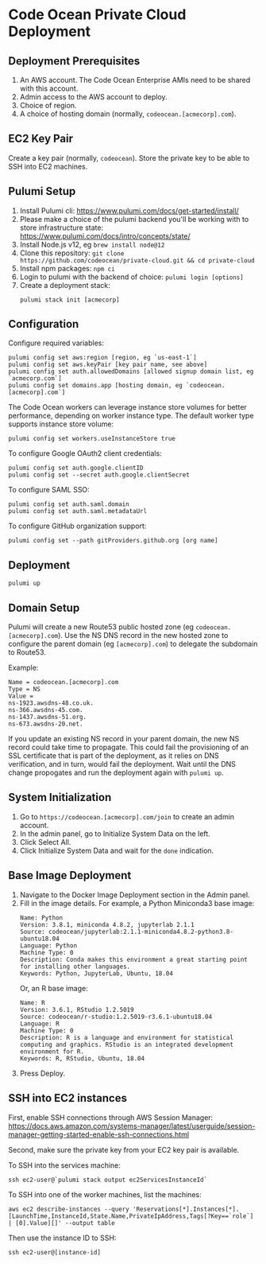 # Code Ocean Private Cloud Deployment

## Deployment Prerequisites

1. An AWS account. The Code Ocean Enterprise AMIs need to be shared with this account.
1. Admin access to the AWS account to deploy.
1. Choice of region.
1. A choice of hosting domain (normally, `codeocean.[acmecorp].com`).

## EC2 Key Pair

Create a key pair (normally, `codeocean`). Store the private key to be able to SSH into EC2 machines.

## Pulumi Setup

1. Install Pulumi cli: https://www.pulumi.com/docs/get-started/install/
1. Please make a choice of the pulumi backend you'll be working with to store infrastructure state:
https://www.pulumi.com/docs/intro/concepts/state/
1. Install Node.js v12, eg `brew install node@12`
1. Clone this repository: `git clone https://github.com/codeocean/private-cloud.git && cd private-cloud`
1. Install npm packages: `npm ci`
1. Login to pulumi with the backend of choice: `pulumi login [options]`
1. Create a deployment stack:
    ```
    pulumi stack init [acmecorp]
    ```

## Configuration

Configure required variables:
```
pulumi config set aws:region [region, eg `us-east-1`]
pulumi config set aws.keyPair [key pair name, see above]
pulumi config set auth.allowedDomains [allowed signup domain list, eg `acmecorp.com`]
pulumi config set domains.app [hosting domain, eg `codeocean.[acmecorp].com`]
```

The Code Ocean workers can leverage instance store volumes for better performance, depending on worker instance type. The default worker type supports instance store volume:
```
pulumi config set workers.useInstanceStore true
```

To configure Google OAuth2 client credentials:
```
pulumi config set auth.google.clientID
pulumi config set --secret auth.google.clientSecret
```

To configure SAML SSO:
```
pulumi config set auth.saml.domain
pulumi config set auth.saml.metadataUrl
```

To configure GitHub organization support:
```
pulumi config set --path gitProviders.github.org [org name]
```

## Deployment

```
pulumi up
```

## Domain Setup

Pulumi will create a new Route53 public hosted zone (eg `codeocean.[acmecorp].com`).
Use the NS DNS record in the new hosted zone to configure the parent domain (eg `[acmecorp].com`) to
delegate the subdomain to Route53.

Example:
```
Name = codeocean.[acmecorp].com
Type = NS
Value =
ns-1923.awsdns-48.co.uk.
ns-366.awsdns-45.com.
ns-1437.awsdns-51.org.
ns-673.awsdns-20.net.
```

If you update an existing NS record in your parent domain, the new NS record could take time to propagate.
This could fail the provisioning of an SSL certificate that is part of the deployment, as it relies on
DNS verification, and in turn, would fail the deployment.
Wait until the DNS change propogates and run the deployment again with `pulumi up`.

## System Initialization

1. Go to `https://codeocean.[acmecorp].com/join` to create an admin account.
1. In the admin panel, go to Initialize System Data on the left.
1. Click Select All.
1. Click Initialize System Data and wait for the `done` indication.

## Base Image Deployment

1. Navigate to the Docker Image Deployment section in the Admin panel.
1. Fill in the image details. For example, a Python Miniconda3 base image:
    ```
    Name: Python
    Version: 3.8.1, miniconda 4.8.2, jupyterlab 2.1.1
    Source: codeocean/jupyterlab:2.1.1-miniconda4.8.2-python3.8-ubuntu18.04
    Language: Python
    Machine Type: 0
    Description: Conda makes this environment a great starting point for installing other languages.
    Keywords: Python, JupyterLab, Ubuntu, 18.04
    ```
    Or, an R base image:
    ```
    Name: R
    Version: 3.6.1, RStudio 1.2.5019
    Source: codeocean/r-studio:1.2.5019-r3.6.1-ubuntu18.04
    Language: R
    Machine Type: 0
    Description: R is a language and environment for statistical computing and graphics. RStudio is an integrated development environment for R.
    Keywords: R, RStudio, Ubuntu, 18.04
    ```
1. Press Deploy.

## SSH into EC2 instances

First, enable SSH connections through AWS Session Manager:
https://docs.aws.amazon.com/systems-manager/latest/userguide/session-manager-getting-started-enable-ssh-connections.html

Second, make sure the private key from your EC2 key pair is available.

To SSH into the services machine:
```
ssh ec2-user@`pulumi stack output ec2ServicesInstanceId`
```

To SSH into one of the worker machines, list the machines:
```
aws ec2 describe-instances --query 'Reservations[*].Instances[*].[LaunchTime,InstanceId,State.Name,PrivateIpAddress,Tags[?Key==`role`] | [0].Value][]' --output table
```

Then use the instance ID to SSH:
```
ssh ec2-user@[instance-id]
```
